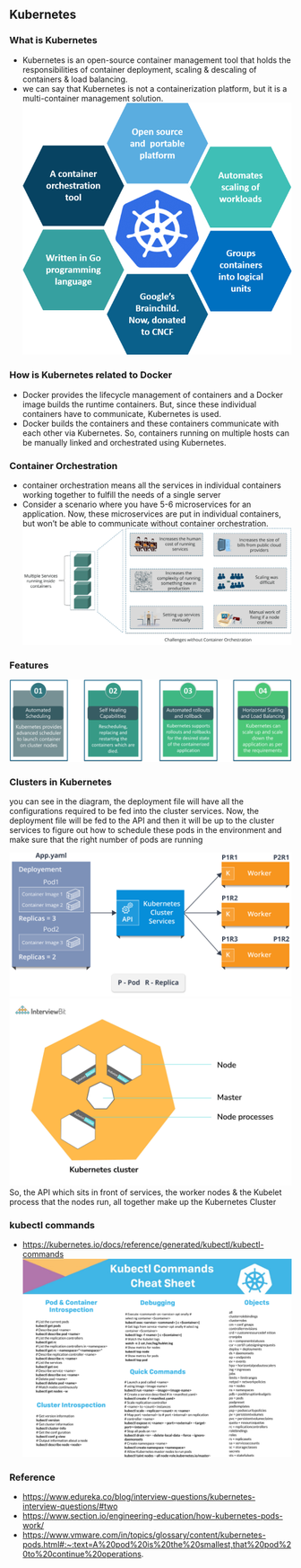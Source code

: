 ## Kubernetes


### What is Kubernetes
- Kubernetes is an open-source container management tool that holds the responsibilities of container deployment, scaling & descaling of containers & load balancing.
- we can say that Kubernetes is not a containerization platform, but it is a multi-container management solution. 
![](image/what_is_kube.png)

### How is Kubernetes related to Docker
- Docker provides the lifecycle management of containers and a Docker image builds the runtime containers. But, since these individual containers have to communicate, Kubernetes is used.
- Docker builds the containers and these containers communicate with each other via Kubernetes. So, containers running on multiple hosts can be manually linked and orchestrated using Kubernetes.

### Container Orchestration
- container orchestration means all the services in individual containers working together to fulfill the needs of a single server
- Consider a scenario where you have 5-6 microservices for an application. Now, these microservices are put in individual containers, but won’t be able to communicate without container orchestration.
![](image/kube_container_orchestration.png)



### Features
![](image/kube_features.png)

### Clusters in Kubernetes
you can see in the diagram, the deployment file will have all the configurations required to be fed into the cluster services. Now, the deployment file will be fed to the API and then it will be up to the cluster services to figure out how to schedule these pods in the environment and make sure that the right number of pods are running

![](image/kube_cluster.png)
![](image/Kube_Cluster.jpeg)
So, the API which sits in front of services, the worker nodes & the Kubelet process that the nodes run, all together make up the Kubernetes Cluster

### kubectl commands
- https://kubernetes.io/docs/reference/generated/kubectl/kubectl-commands 
![](image/kube_commands_cheat_sheet.png)

### Reference
- https://www.edureka.co/blog/interview-questions/kubernetes-interview-questions/#two
- https://www.section.io/engineering-education/how-kubernetes-pods-work/
- https://www.vmware.com/in/topics/glossary/content/kubernetes-pods.html#:~:text=A%20pod%20is%20the%20smallest,that%20pod%20to%20continue%20operations. 


